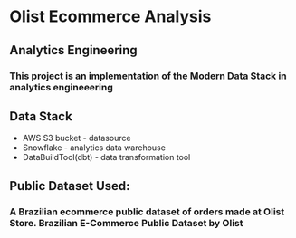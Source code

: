 # Olist Ecommerce Analysis

## Analytics Engineering
### This project is an implementation of the Modern Data Stack in analytics engineeering

## Data Stack

-   AWS S3 bucket - datasource
-   Snowflake - analytics data warehouse
-   DataBuildTool(dbt) - data transformation tool

## Public Dataset Used:
### A Brazilian ecommerce public dataset of orders made at Olist Store. Brazilian E-Commerce Public Dataset by Olist